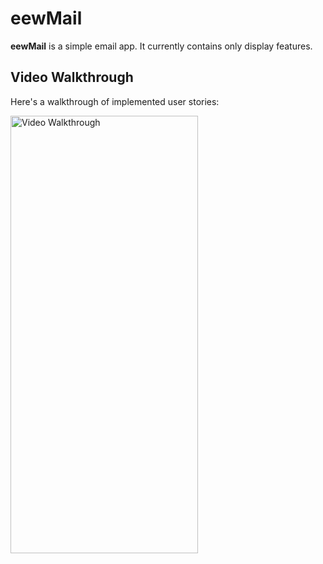 # eewMail

**eewMail** is a simple email app. It currently contains only display features.

## Video Walkthrough

Here's a walkthrough of implemented user stories:

<img src='https://raw.githubusercontent.com/edithngundi/eewMail/main/bestsellers.gif' title='Video Walkthrough' width='300' height='700' alt='Video Walkthrough'/>